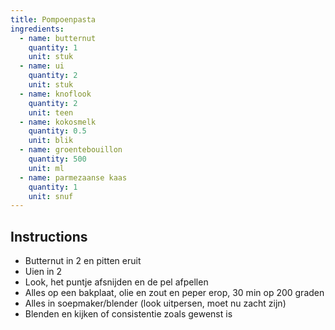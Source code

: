 ```yaml
---
title: Pompoenpasta
ingredients:
  - name: butternut
    quantity: 1
    unit: stuk
  - name: ui
    quantity: 2
    unit: stuk
  - name: knoflook
    quantity: 2
    unit: teen
  - name: kokosmelk
    quantity: 0.5
    unit: blik
  - name: groentebouillon
    quantity: 500
    unit: ml
  - name: parmezaanse kaas
    quantity: 1
    unit: snuf
---
```


<Recipe />

## Instructions

  - Butternut in 2 en pitten eruit
  - Uien in 2
  - Look, het puntje afsnijden en de pel afpellen
  - Alles op een bakplaat, olie en zout en peper erop, 30 min op 200 graden
  - Alles in soepmaker/blender (look uitpersen, moet nu zacht zijn)
  - Blenden en kijken of consistentie zoals gewenst is